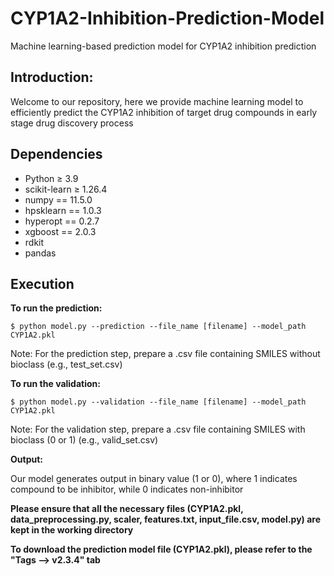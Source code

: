 # CYP1A2-Inhibition-Prediction-Model
Machine learning-based prediction model for CYP1A2 inhibition prediction

## Introduction: ## 

Welcome to our repository, here we provide machine learning model to efficiently predict the CYP1A2 inhibition of target drug compounds in early stage drug discovery process

## Dependencies ##

- Python ≥ 3.9
- scikit-learn ≥ 1.26.4
- numpy == 11.5.0
- hpsklearn == 1.0.3
- hyperopt == 0.2.7
- xgboost == 2.0.3
- rdkit
- pandas

## Execution ##
**To run the prediction:**

```
$ python model.py --prediction --file_name [filename] --model_path CYP1A2.pkl
```
Note: For the prediction step, prepare a .csv file containing SMILES without bioclass (e.g., test_set.csv)

**To run the validation:**

```
$ python model.py --validation --file_name [filename] --model_path CYP1A2.pkl
```
Note: For the validation step, prepare a .csv file containing SMILES with bioclass (0 or 1) (e.g., valid_set.csv)

**Output:**

Our model generates output in binary value (1 or 0), where 1 indicates compound to be inhibitor, while 0 indicates non-inhibitor
 
**Please ensure that all the necessary files (CYP1A2.pkl, data_preprocessing.py, scaler, features.txt, input_file.csv, model.py) are kept in the working directory**

**To download the prediction model file (CYP1A2.pkl), please refer to the "Tags --> v2.3.4" tab**
